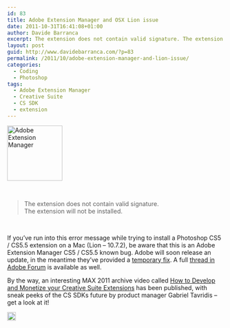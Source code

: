 ```yaml
---
id: 83
title: Adobe Extension Manager and OSX Lion issue
date: 2011-10-31T16:41:08+01:00
author: Davide Barranca
excerpt: The extension does not contain valid signature. The extension will not be installed. This Adobe Extension Manager CS5 / CS5.5 on Mac OSX Lion issue finally has a temporary fix.
layout: post
guid: http://www.davidebarranca.com/?p=83
permalink: /2011/10/adobe-extension-manager-and-lion-issue/
categories:
  - Coding
  - Photoshop
tags:
  - Adobe Extension Manager
  - Creative Suite
  - CS SDK
  - extension
---
```

<div class="pf-content">
  <p>
    <img class="size-full wp-image-293 alignright" style="border-width: 0px;" title="Adobe Extension Manager" src="http://localhost:8888/wp-content/uploads/2011/10/ExtensionManager.jpg" alt="Adobe Extension Manager" width="128" height="128" />
  </p>

  <p>
    &nbsp;
  </p>

  <blockquote>
    <p>
      The extension does not contain valid signature.<br /> The extension will not be installed.
    </p>
  </blockquote>

  <p>
    &nbsp;
  </p>

  <p>
    If you&#8217;ve run into this error message while trying to install a Photoshop CS5 / CS5.5 extension on a Mac (Lion &#8211; 10.7.2), be aware that this is an Adobe Extension Manager CS5 / CS5.5 known bug. Adobe will soon release an update, in the meantime they&#8217;ve provided a <a title="Extensions not installing in Mac OS 10.7" href="http://blogs.adobe.com/cssdk/2011/10/fix-for-extension-signature-bug-on-mac-os-10-7.html" target="_blank">temporary fix</a>. A full <a title="Adobe Forum thread" href="http://forums.adobe.com/message/3915578" target="_blank">thread in Adobe Forum</a> is available as well.
  </p>

  <p>
    By the way, an interesting MAX 2011 archive video called <a title="MAX 2011 video on CS SDK" href="https://max.adobe.com/schedule/by-session/how-to-develop-and-monetize-your-creative-suite-extensions/S3560" target="_blank">How to Develop and Monetize your Creative Suite Extensions</a> has been published, with sneak peeks of the CS SDKs future by product manager Gabriel Tavridis &#8211; get a look at it!
  </p>
</div>

<!-- Share-Widget Button BEGIN --><a href="javascript:void(0);" myshare\_id="mys\_shareit" myshare\_url="http://localhost:8888/2011/10/adobe-extension-manager-and-lion-issue/" myshare\_title="Adobe Extension Manager and OSX Lion issue" rel="nofollow" onclick=" return false;" style="text-decoration:none; color:#000000; font-size:11px; line-height:20px;">

<img src="http://localhost:8888/wp-content/plugins/share-widget/img/share-button-white-small.png" height="20" alt="Share" style="border:0" /> </a> <!-- Share-Widget Button END -->
